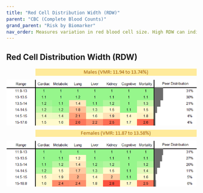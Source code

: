 ```yaml
---
title: "Red Cell Distribution Width (RDW)"
parent: "CBC (Complete Blood Counts)"
grand_parent: "Risk by Biomarker"
nav_order: Measures variation in red blood cell size. High RDW can indicate mixed types of anemia or other blood disorders.
---
```



## Red Cell Distribution Width (RDW)




<div style="display: flex; flex-direction: column; gap: 10px;">

  <img src="/assets/images/vmrbiomarker_rdw__male.png" alt="Red Cell Distribution Width (RDW) VMR Male" style="margin-left: 15%">
  <img src="/assets/images/rr_rdw__male.png" alt="Red Cell Distribution Width (RDW) RR Male">

  <img src="/assets/images/vmrbiomarker_rdw__female.png" alt="Red Cell Distribution Width (RDW) VMR Female" style="margin-left: 15%; ">
  <img src="/assets/images/rr_rdw__female.png" alt="Red Cell Distribution Width (RDW) RR Female">

</div>



